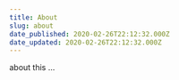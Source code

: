 ```yaml
---
title: About
slug: about
date_published: 2020-02-26T22:12:32.000Z
date_updated: 2020-02-26T22:12:32.000Z
---
```


about this ...
